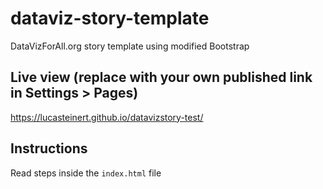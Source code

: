 # dataviz-story-template
DataVizForAll.org story template using modified Bootstrap

## Live view (replace with your own published link in Settings > Pages)
https://lucasteinert.github.io/datavizstory-test/

## Instructions
Read steps inside the `index.html` file
